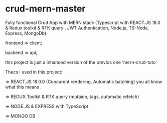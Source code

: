 # crud-mern-master
Fully functional Crud App with MERN stack (Typescript with REACT.JS 18.0 &amp; Redux toolkit &amp; RTK query , JWT Authentication, Node.js, TS-Node, Express, MongoDb)

frontend => client;

backend => api;

this project is just a inhanced version of the previos one 'mern-crud-tuto'


Thecs i used in this project:

 => REACT.JS 18.0.0 (Concurent rendering, Automatic batching) you all know what this means .
 
 => REDUX Toolkit & RTK query (mutaion, tags, automatic refetch)
 
 => NODE.JS & EXPRESS with TypeScript

=> MONGO DB 
